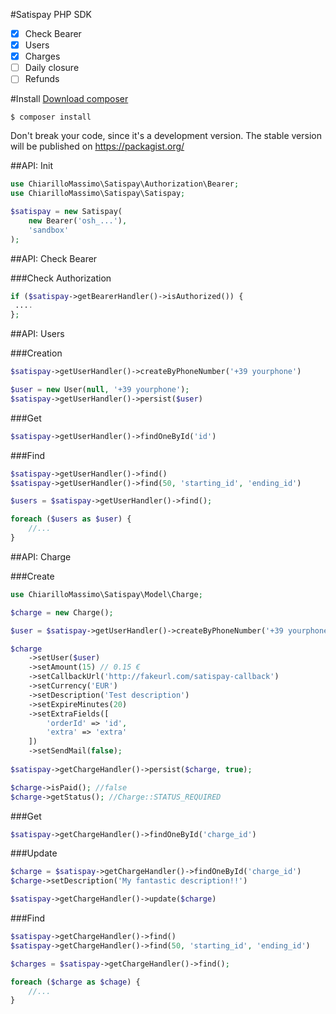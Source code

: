 #Satispay PHP SDK

- [X] Check Bearer
- [X] Users
- [X] Charges
- [ ] Daily closure
- [ ] Refunds

#Install
[Download composer](https://getcomposer.org/download)

`$ composer install`

Don't break your code, since it's a development version. The stable version will be published on https://packagist.org/

##API: Init

```php
use ChiarilloMassimo\Satispay\Authorization\Bearer;
use ChiarilloMassimo\Satispay\Satispay;

$satispay = new Satispay(
    new Bearer('osh_...'),
    'sandbox'
);
```

##API: Check Bearer

###Check Authorization

```php
if ($satispay->getBearerHandler()->isAuthorized()) {
 ....
};
```

##API: Users

###Creation

```php
$satispay->getUserHandler()->createByPhoneNumber('+39 yourphone')

$user = new User(null, '+39 yourphone');
$satispay->getUserHandler()->persist($user)
```

###Get

```php
$satispay->getUserHandler()->findOneById('id')
```

###Find

```php
$satispay->getUserHandler()->find()
$satispay->getUserHandler()->find(50, 'starting_id', 'ending_id')

$users = $satispay->getUserHandler()->find();

foreach ($users as $user) {
    //...
}
```

##API: Charge

###Create

```php
use ChiarilloMassimo\Satispay\Model\Charge;

$charge = new Charge();

$user = $satispay->getUserHandler()->createByPhoneNumber('+39 yourphone');

$charge
    ->setUser($user)
    ->setAmount(15) // 0.15 €
    ->setCallbackUrl('http://fakeurl.com/satispay-callback')
    ->setCurrency('EUR')
    ->setDescription('Test description')
    ->setExpireMinutes(20)
    ->setExtraFields([
        'orderId' => 'id',
        'extra' => 'extra'
    ])
    ->setSendMail(false);
    
$satispay->getChargeHandler()->persist($charge, true);

$charge->isPaid(); //false
$charge->getStatus(); //Charge::STATUS_REQUIRED
```

###Get

```php
$satispay->getChargeHandler()->findOneById('charge_id')
```

###Update

```php
$charge = $satispay->getChargeHandler()->findOneById('charge_id')
$charge->setDescription('My fantastic description!!')

$satispay->getChargeHandler()->update($charge)
```

###Find

```php
$satispay->getChargeHandler()->find()
$satispay->getChargeHandler()->find(50, 'starting_id', 'ending_id')

$charges = $satispay->getChargeHandler()->find();

foreach ($charge as $chage) {
    //...
}
```
